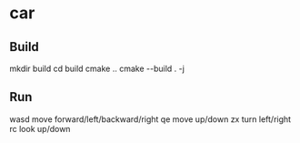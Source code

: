 # car

## Build
mkdir build
cd build
cmake ..
cmake --build . -j

## Run
wasd move forward/left/backward/right
qe move up/down
zx turn left/right
rc look up/down

